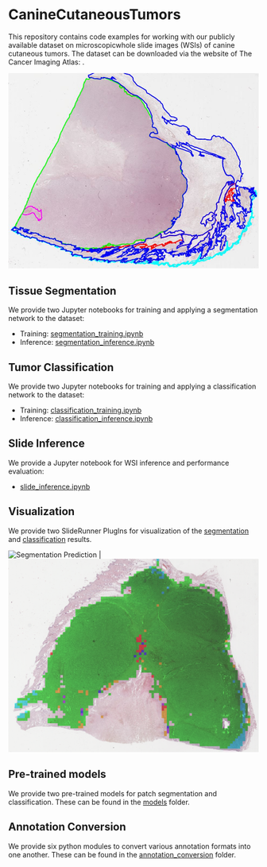 # CanineCutaneousTumors

This repository contains code examples for working with our publicly available dataset on microscopicwhole slide images 
(WSIs) of canine cutaneous tumors. The dataset can be downloaded via the website of The Cancer Imaging Atlas: .

![Dataset](canine_cutaneous.JPG)

## Tissue Segmentation
We provide two Jupyter notebooks for training and applying a segmentation network to the dataset:
* Training: [segmentation_training.ipynb](segmentation/segmentation_training.ipynb)
* Inference: [segmentation_inference.ipynb](segmentation/segmentation_inference.ipynb)

## Tumor Classification
We provide two Jupyter notebooks for training and applying a classification network to the dataset:
* Training: [classification_training.ipynb](classification/segmentation_training.ipynb)
* Inference: [classification_inference.ipynb](classification/segmentation_inference.ipynb)

## Slide Inference
We provide a Jupyter notebook for WSI inference and performance evaluation:
* [slide_inference.ipynb](evaluation/slide_inference.ipynb) 

## Visualization
We provide two SlideRunner PlugIns for visualization of the [segmentation](plugins/wsi_segmentation.py) and 
[classification](plugins/wsi_classification.py) results.

![Segmentation Prediction](segmentation_pred.png)  |  ![Classification Prediction](classification_pred.png)

## Pre-trained models
We provide two pre-trained models for patch segmentation and classification. These can be found in the 
[models](models) folder. 
<!-- A detailed evaluation of these models can be found in our ScientificData paper:   
> Link to paper -->


## Annotation Conversion
We provide six python modules to convert various annotation formats into one another. These can be found in the 
[annotation_conversion](annotation_conversion) folder. 

  